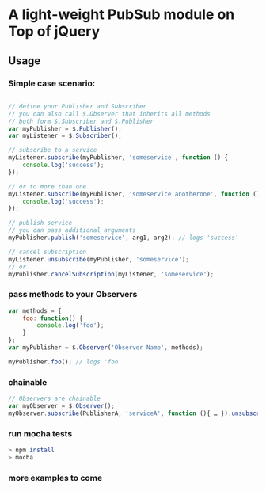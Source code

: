 # A light-weight PubSub module on Top of jQuery 

## Usage

### Simple case scenario:

```js

// define your Publisher and Subscriber
// you can also call $.Observer that inherits all methods 
// both form $.Subscriber and $.Publisher
var myPublisher = $.Publisher();
var myListener = $.Subscriber();

// subscribe to a service	
myListener.subscribe(myPublisher, 'someservice', function () {
	console.log('success');
});

// or to more than one	
myListener.subscribe(myPublisher, 'someservice anotherone', function () {
	console.log('success');
});

// publish service	
// you can pass additional arguments
myPublisher.publish('someservice', arg1, arg2); // logs 'success'

// cancel subscription
myListener.unsubscribe(myPublisher, 'someservice');
// or
myPublisher.cancelSubscription(myListener, 'someservice');
```

### pass methods to your Observers

```js
var methods = {
	foo: function() {
		console.log('foo');
	}
};
var myPublisher = $.Observer('Observer Name', methods);

myPublisher.foo(); // logs 'foo'
```

### chainable

```js
// Observers are chainable
var myObserver = $.Observer();	
myObserver.subscribe(PublisherA, 'serviceA', function (){ … }).unsubscribe(PublisherB, 'serviceB').publish('someservice', args);
```
	
### run mocha tests

```sh
> npm install
> mocha
```

### more examples to come	
